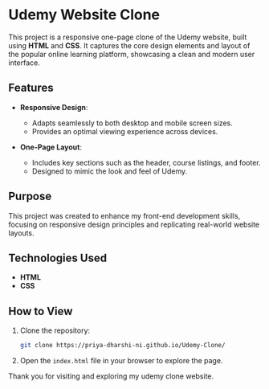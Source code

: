 # Udemy Website Clone  

This project is a responsive one-page clone of the Udemy website, built using **HTML** and **CSS**. It captures the core design elements and layout of the popular online learning platform, showcasing a clean and modern user interface.  

## Features  
- **Responsive Design**:  
  - Adapts seamlessly to both desktop and mobile screen sizes.  
  - Provides an optimal viewing experience across devices.  

- **One-Page Layout**:  
  - Includes key sections such as the header, course listings, and footer.  
  - Designed to mimic the look and feel of Udemy.  

## Purpose  
This project was created to enhance my front-end development skills, focusing on responsive design principles and replicating real-world website layouts.  

## Technologies Used  
- **HTML**  
- **CSS**

## How to View

1. Clone the repository:  
   ```bash
   git clone https://priya-dharshi-ni.github.io/Udemy-Clone/
   ```
2. Open the `index.html` file in your browser to explore the page.

Thank you for visiting and exploring my udemy clone website.
